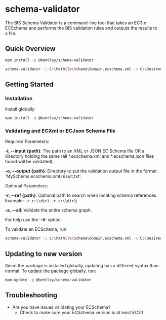 ﻿# schema-validator

The BIS Schema Validator is a command-line tool that takes an EC3.x ECSchema and performs the BIS validation rules and outputs the results to a file..

## Quick Overview

```sh
npm install -g @bentley/schema-validator

schema-validator -i C:\Path\To\Schema\Domain.ecschema.xml -o C:\Desired\Output\Path\ -r C:\Reference\Path1 -r C:\Reference\Path2
```

## Getting Started

### Installation

Install globally:

```sh
npm install -g @bentley/schema-validator
```

### Validating and ECXml or ECJson Schema File

Required Parameters:

**-i, --input {path}**: The path to an XML or JSON EC Schema file OR a directory holding the same (all *.ecschema.xml and *.ecschema.json files found will be validated).

**-o, --output {path}**: Directory to put the validation output file in the format 'MySchema.ecschema.xml.result.txt'.

Optional Parameters:

**-r, --ref {path}**: Optional path to search when locating schema references. Example: `-r c:\\dir1 -r c:\\dir2`;

**-a, --all**: Validate the entire schema graph.

For help use the '**-h**' option.

To validate an ECSchema, run:

```sh
schema-validator -i C:\Path\To\Schema\Domain.ecschema.xml -o C:\Desired\Output\Path\ -r C:\Reference\Path1 -r C:\Reference\Path2
```

## Updating to new version

Since the package is installed globally, updating has a different syntax than normal. To update the package globally, run:

```sh
npm update -g @bentley/schema-validator
```

## Troubleshooting

- Are you have issues validating your ECSchema?
  - Check to make sure your ECSchema version is at least EC3.1
